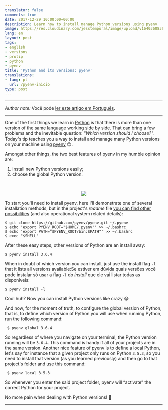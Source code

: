 ```yaml
---
translator: false
comments: true
date: 2017-12-29 10:00:00+00:00
description: Learn how to install manage Python versions using pyenv
image: https://res.cloudinary.com/jesstemporal/image/upload/v1640360836/covers/pro_tip_voc9gk.png
lang: en
layout: post
tags:
- english
- versions
- protip
- python
- pyenv
title: 'Python and its versions: pyenv'
translations:
- lang: pt
  url: /pyenv-inicio
type: post
---
```


---

_Author note:_ Você pode [ler este artigo em Português](https://jtemporal.com/pyenv-inicio/).

---

One of the first things we learn in [Python](https://www.python.org/) is that there is more than one version of the same language working side by side. That can bring a few problems and the inevitable question: _"Which version should I choose?"_. Today's tip teaches you a way to install and manage many Python versions on your machine using [pyenv](https://github.com/pyenv/pyenv) 😉.

Amongst other things, the two best features of pyenv in my humble opinion are:

1. install new Python versions easily;
2. choose the global Python version.

<center>

<br>

<img src="https://media.giphy.com/media/10lqVdCCc9812M/giphy.gif"/> </center>

To start you'll need to install pyenv, here I'll demonstrate one of several installation methods, but in the project's _readme_ file [you can find other possibilities](https://github.com/pyenv/pyenv#installation) (and also operational system related details):

``` console
$ git clone https://github.com/pyenv/pyenv.git ~/.pyenv
$ echo 'export PYENV_ROOT="$HOME/.pyenv"' >> ~/.bashrc
$ echo 'export PATH="$PYENV_ROOT/bin:$PATH"' >> ~/.bashrc
$ exec "$SHELL"
```

After these easy steps, other versions of Python are an install away:

``` console
$ pyenv install 3.6.4
```

When in doubt of which version you can install, just use the install flag `-l` that it lists all versions available:Se estiver em dúvida quais versões você pode instalar só usar a flag `-l` do _install_ que ele vai listar todas as disponíveis:

``` console
$ pyenv install -l
```

Cool huh? Now you can install Python versions like crazy 😂

And now, for the moment of truth, to configure the global version of Python, that is, to define which version of Python you will use when running Python, run the following command:

```
 $ pyenv global 3.6.4
```

So regardless of where you navigate on your terminal, the Python version running will be `3.6.4`. This command is handy if all of your projects are in the same version. Another nice feature of pyenv is to define a local Python, let's say for instance that a given project only runs on Python `3.5.3`, so you need to install that version (as you learned previously) and then go to that project's folder and use this command:

```
 $ pyenv local 3.5.3
```

So whenever you enter the said project folder, pyenv will “activate” the correct Python for your project.

No more pain when dealing with Python versions! 🎉

---